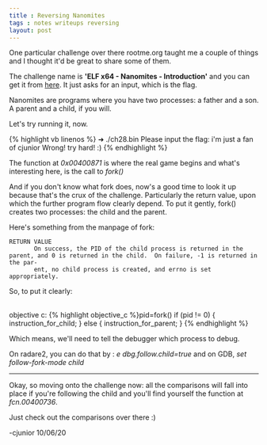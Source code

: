 ```yaml
---
title : Reversing Nanomites
tags : notes writeups reversing
layout: post
---
```


One particular challenge over there rootme.org taught me a couple of things and I thought it'd be great to share some of them.

The challenge name is **'ELF x64 - Nanomites - Introduction'** and you can get it from [here](https://www.root-me.org/en/Challenges/Cracking/ELF-x64-Nanomites-Introduction). It just asks for an input, which is the flag.

Nanomites are programs where you have two processes: a father and a son. A parent and a child, if you will.

Let's try running it, now.

{% highlight vb linenos %}
➜ ./ch28.bin
Please input the flag:
i'm just a fan of cjunior
Wrong! try hard! :)
{% endhighlight %}

The function at _0x00400871_ is where the real game begins and what's interesting here, is the call to _fork()_

And if you don't know what fork does, now's a good time to look it up because that's the crux of the challenge. Particularly the return value, upon which the further program flow clearly depend. To put it gently, fork() creates two processes: the child and the parent.

Here's something from the manpage of fork:

```
RETURN VALUE
       On success, the PID of the child process is returned in the parent, and 0 is returned in the child.  On failure, -1 is returned in the par‐
       ent, no child process is created, and errno is set appropriately.  
```

So, to put it clearly:

<br />objective c:
{% highlight objective_c %}pid=fork()
if (pid != 0) {
	instruction_for_child;
	}
else {
	instruction_for_parent;
}
{% endhighlight %}

Which means, we'll need to tell the debugger which process to debug.

On radare2, you can do that by : _e  dbg.follow.child=true_ and on GDB, _set follow-fork-mode child_

---

Okay, so moving onto the challenge now: all the comparisons will fall into place if you're following the child and you'll find yourself the function at _fcn.00400736_.

Just check out the comparisons over there :)

-cjunior
10/06/20
